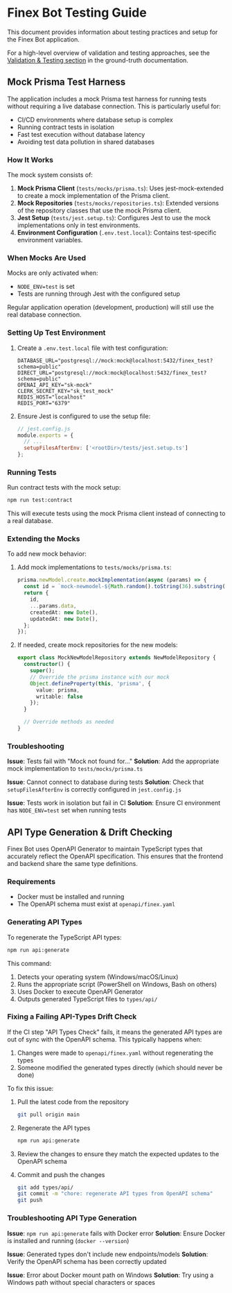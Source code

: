 # Finex Bot Testing Guide

This document provides information about testing practices and setup for the Finex Bot application.

For a high-level overview of validation and testing approaches, see the [Validation & Testing section](../ground-truth.md#9--validation--testing) in the ground-truth documentation.

## Mock Prisma Test Harness

The application includes a mock Prisma test harness for running tests without requiring a live database connection. This is particularly useful for:

- CI/CD environments where database setup is complex
- Running contract tests in isolation
- Fast test execution without database latency
- Avoiding test data pollution in shared databases

### How It Works

The mock system consists of:

1. **Mock Prisma Client** (`tests/mocks/prisma.ts`): Uses jest-mock-extended to create a mock implementation of the Prisma client.
2. **Mock Repositories** (`tests/mocks/repositories.ts`): Extended versions of the repository classes that use the mock Prisma client.
3. **Jest Setup** (`tests/jest.setup.ts`): Configures Jest to use the mock implementations only in test environments.
4. **Environment Configuration** (`.env.test.local`): Contains test-specific environment variables.

### When Mocks Are Used

Mocks are only activated when:
- `NODE_ENV=test` is set
- Tests are running through Jest with the configured setup

Regular application operation (development, production) will still use the real database connection.

### Setting Up Test Environment

1. Create a `.env.test.local` file with test configuration:
   ```
   DATABASE_URL="postgresql://mock:mock@localhost:5432/finex_test?schema=public"
   DIRECT_URL="postgresql://mock:mock@localhost:5432/finex_test?schema=public"
   OPENAI_API_KEY="sk-mock"
   CLERK_SECRET_KEY="sk_test_mock"
   REDIS_HOST="localhost"
   REDIS_PORT="6379"
   ```

2. Ensure Jest is configured to use the setup file:
   ```js
   // jest.config.js
   module.exports = {
     // ...
     setupFilesAfterEnv: ['<rootDir>/tests/jest.setup.ts']
   };
   ```

### Running Tests

Run contract tests with the mock setup:

```bash
npm run test:contract
```

This will execute tests using the mock Prisma client instead of connecting to a real database.

### Extending the Mocks

To add new mock behavior:

1. Add mock implementations to `tests/mocks/prisma.ts`:
   ```typescript
   prisma.newModel.create.mockImplementation(async (params) => {
     const id = `mock-newmodel-${Math.random().toString(36).substring(7)}`;
     return {
       id,
       ...params.data,
       createdAt: new Date(),
       updatedAt: new Date(),
     };
   });
   ```

2. If needed, create mock repositories for the new models:
   ```typescript
   export class MockNewModelRepository extends NewModelRepository {
     constructor() {
       super();
       // Override the prisma instance with our mock
       Object.defineProperty(this, 'prisma', {
         value: prisma,
         writable: false
       });
     }

     // Override methods as needed
   }
   ```

### Troubleshooting

**Issue**: Tests fail with "Mock not found for..."
**Solution**: Add the appropriate mock implementation to `tests/mocks/prisma.ts`

**Issue**: Cannot connect to database during tests
**Solution**: Check that `setupFilesAfterEnv` is correctly configured in `jest.config.js`

**Issue**: Tests work in isolation but fail in CI
**Solution**: Ensure CI environment has `NODE_ENV=test` set when running tests

## API Type Generation & Drift Checking

Finex Bot uses OpenAPI Generator to maintain TypeScript types that accurately reflect the OpenAPI specification. This ensures that the frontend and backend share the same type definitions.

### Requirements

- Docker must be installed and running
- The OpenAPI schema must exist at `openapi/finex.yaml`

### Generating API Types

To regenerate the TypeScript API types:

```bash
npm run api:generate
```

This command:
1. Detects your operating system (Windows/macOS/Linux)
2. Runs the appropriate script (PowerShell on Windows, Bash on others)
3. Uses Docker to execute OpenAPI Generator
4. Outputs generated TypeScript files to `types/api/`

### Fixing a Failing API-Types Drift Check

If the CI step "API Types Check" fails, it means the generated API types are out of sync with the OpenAPI schema. This typically happens when:

1. Changes were made to `openapi/finex.yaml` without regenerating the types
2. Someone modified the generated types directly (which should never be done)

To fix this issue:

1. Pull the latest code from the repository
   ```bash
   git pull origin main
   ```

2. Regenerate the API types
   ```bash
   npm run api:generate
   ```

3. Review the changes to ensure they match the expected updates to the OpenAPI schema

4. Commit and push the changes
   ```bash
   git add types/api/
   git commit -m "chore: regenerate API types from OpenAPI schema"
   git push
   ```

### Troubleshooting API Type Generation

**Issue**: `npm run api:generate` fails with Docker error
**Solution**: Ensure Docker is installed and running (`docker --version`)

**Issue**: Generated types don't include new endpoints/models
**Solution**: Verify the OpenAPI schema has been correctly updated

**Issue**: Error about Docker mount path on Windows
**Solution**: Try using a Windows path without special characters or spaces
